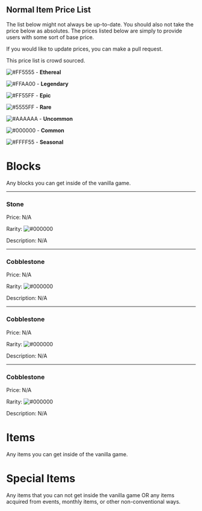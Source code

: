 ## Normal Item Price List

The list below might not always be up-to-date. You should also not take the price below as absolutes.
The prices listed below are simply to provide users with some sort of base price. 

If you would like to update prices, you can make a pull request. 

This price list is crowd sourced. 

![#FF5555](https://placehold.it/15/FF5555/000000?text=+) - **Ethereal**


![#FFAA00](https://placehold.it/15/FFAA00/000000?text=+) - **Legendary**


![#FF55FF](https://placehold.it/15/FF55FF/000000?text=+) - **Epic**


![#5555FF](https://placehold.it/15/5555FF/000000?text=+) - **Rare**


![#AAAAAA](https://placehold.it/15/AAAAAA/000000?text=+) - **Uncommon**


![#000000](https://placehold.it/15/000000/000000?text=+) - **Common**


![#FFFF55](https://placehold.it/15/FFFF55/000000?text=+) - **Seasonal**

# Blocks
Any blocks you can get inside of the vanilla game.

___
### Stone
Price: N/A

Rarity: ![#000000](https://placehold.it/15/000000/000000?text=+)

Description: N/A
___
### Cobblestone
Price: N/A

Rarity: ![#000000](https://placehold.it/15/000000/000000?text=+)

Description: N/A
___
### Cobblestone
Price: N/A

Rarity: ![#000000](https://placehold.it/15/000000/000000?text=+)

Description: N/A
___
### Cobblestone
Price: N/A

Rarity: ![#000000](https://placehold.it/15/000000/000000?text=+)

Description: N/A




# Items
Any items you can get inside of the vanilla game.

# Special Items
Any items that you can not get inside the vanilla game OR any items acquired from events, monthly items, or other non-conventional ways.
